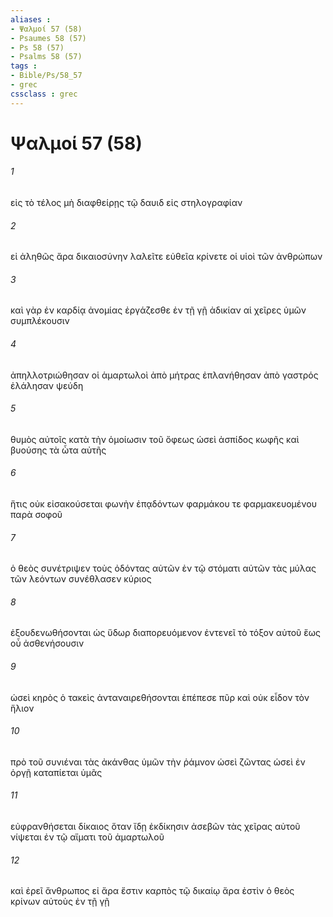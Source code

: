 ```yaml
---
aliases : 
- Ψαλμοί 57 (58)
- Psaumes 58 (57)
- Ps 58 (57)
- Psalms 58 (57)
tags : 
- Bible/Ps/58_57
- grec
cssclass : grec
---
```


# Ψαλμοί 57 (58)

###### 1
εἰς τὸ τέλος μὴ διαφθείρῃς τῷ δαυιδ εἰς στηλογραφίαν
###### 2
εἰ ἀληθῶς ἄρα δικαιοσύνην λαλεῖτε εὐθεῖα κρίνετε οἱ υἱοὶ τῶν ἀνθρώπων
###### 3
καὶ γὰρ ἐν καρδίᾳ ἀνομίας ἐργάζεσθε ἐν τῇ γῇ ἀδικίαν αἱ χεῖρες ὑμῶν συμπλέκουσιν
###### 4
ἀπηλλοτριώθησαν οἱ ἁμαρτωλοὶ ἀπὸ μήτρας ἐπλανήθησαν ἀπὸ γαστρός ἐλάλησαν ψεύδη
###### 5
θυμὸς αὐτοῖς κατὰ τὴν ὁμοίωσιν τοῦ ὄφεως ὡσεὶ ἀσπίδος κωφῆς καὶ βυούσης τὰ ὦτα αὐτῆς
###### 6
ἥτις οὐκ εἰσακούσεται φωνὴν ἐπᾳδόντων φαρμάκου τε φαρμακευομένου παρὰ σοφοῦ
###### 7
ὁ θεὸς συνέτριψεν τοὺς ὀδόντας αὐτῶν ἐν τῷ στόματι αὐτῶν τὰς μύλας τῶν λεόντων συνέθλασεν κύριος
###### 8
ἐξουδενωθήσονται ὡς ὕδωρ διαπορευόμενον ἐντενεῖ τὸ τόξον αὐτοῦ ἕως οὗ ἀσθενήσουσιν
###### 9
ὡσεὶ κηρὸς ὁ τακεὶς ἀνταναιρεθήσονται ἐπέπεσε πῦρ καὶ οὐκ εἶδον τὸν ἥλιον
###### 10
πρὸ τοῦ συνιέναι τὰς ἀκάνθας ὑμῶν τὴν ῥάμνον ὡσεὶ ζῶντας ὡσεὶ ἐν ὀργῇ καταπίεται ὑμᾶς
###### 11
εὐφρανθήσεται δίκαιος ὅταν ἴδῃ ἐκδίκησιν ἀσεβῶν τὰς χεῖρας αὐτοῦ νίψεται ἐν τῷ αἵματι τοῦ ἁμαρτωλοῦ
###### 12
καὶ ἐρεῖ ἄνθρωπος εἰ ἄρα ἔστιν καρπὸς τῷ δικαίῳ ἄρα ἐστὶν ὁ θεὸς κρίνων αὐτοὺς ἐν τῇ γῇ
